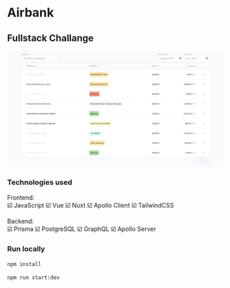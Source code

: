 # Airbank
## Fullstack Challange
![Screen Shot][screenshot]

### Technologies used
Frontend:<br/>
☑️ JavaScript
☑️ Vue
☑️ Nuxt
☑️ Apollo Client
☑️ TailwindCSS

Backend:<br/>
☑️ Prisma
☑️ PostgreSQL
☑️ GraphQL
☑️ Apollo Server


### Run locally
```bash
npm install
```
```bash
npm run start:dev
```

[screenshot]: ./screenshots/screenshot.png